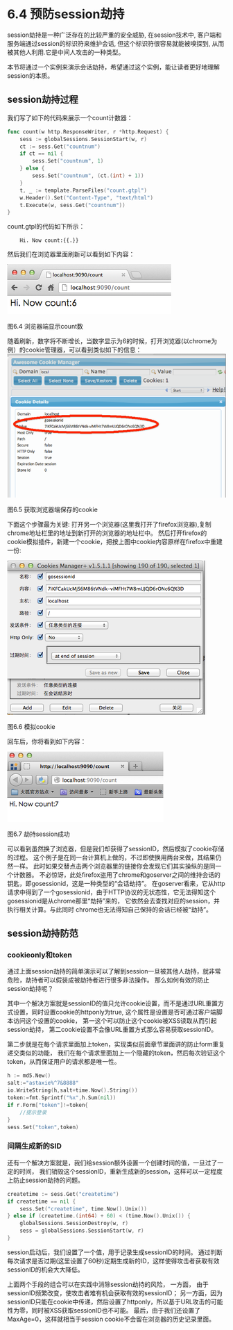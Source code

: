 # 6.4 预防session劫持
session劫持是一种广泛存在的比较严重的安全威胁, 在session技术中, 客户端和服务端通过session的标识符来维护会话, 
但这个标识符很容易就能被嗅探到, 从而被其他人利用.它是中间人攻击的一种类型。

本节将通过一个实例来演示会话劫持，希望通过这个实例，能让读者更好地理解session的本质。

## session劫持过程
我们写了如下的代码来展示一个count计数器：
```go
func count(w http.ResponseWriter, r *http.Request) {
	sess := globalSessions.SessionStart(w, r)
	ct := sess.Get("countnum")
	if ct == nil {
		sess.Set("countnum", 1)
	} else {
		sess.Set("countnum", (ct.(int) + 1))
	}
	t, _ := template.ParseFiles("count.gtpl")
	w.Header().Set("Content-Type", "text/html")
	t.Execute(w, sess.Get("countnum"))
}
```

count.gtpl的代码如下所示：
```
	Hi. Now count:{{.}}
```

然后我们在浏览器里面刷新可以看到如下内容：

![](images/6.4.hijack.png?raw=true)

图6.4 浏览器端显示count数

随着刷新，数字将不断增长，当数字显示为6的时候，打开浏览器(以chrome为例）的cookie管理器，可以看到类似如下的信息：   
![](images/6.4.cookie.png?raw=true)

图6.5 获取浏览器端保存的cookie

下面这个步骤最为关键: 打开另一个浏览器(这里我打开了firefox浏览器),复制chrome地址栏里的地址到新打开的浏览器的地址栏中。
然后打开firefox的cookie模拟插件，新建一个cookie，把按上图中cookie内容原样在firefox中重建一份:

![](images/6.4.setcookie.png?raw=true)

图6.6 模拟cookie

回车后，你将看到如下内容：

![](images/6.4.hijacksuccess.png?raw=true)

图6.7 劫持session成功

可以看到虽然换了浏览器，但是我们却获得了sessionID，然后模拟了cookie存储的过程。
这个例子是在同一台计算机上做的，不过即使换用两台来做，其结果仍然一样。
此时如果交替点击两个浏览器里的链接你会发现它们其实操纵的是同一个计数器。
不必惊讶，此处firefox盗用了chrome和goserver之间的维持会话的钥匙，即gosessionid，这是一种类型的“会话劫持”。
在goserver看来，它从http请求中得到了一个gosessionid，由于HTTP协议的无状态性，它无法得知这个gosessionid是从chrome那里“劫持”来的，
它依然会去查找对应的session，并执行相关计算。与此同时 chrome也无法得知自己保持的会话已经被“劫持”。


## session劫持防范
### cookieonly和token
通过上面session劫持的简单演示可以了解到session一旦被其他人劫持，就非常危险，劫持者可以假装成被劫持者进行很多非法操作。
那么如何有效的防止session劫持呢？

其中一个解决方案就是sessionID的值只允许cookie设置，而不是通过URL重置方式设置，同时设置cookie的httponly为true,
这个属性是设置是否可通过客户端脚本访问这个设置的cookie，
第一这个可以防止这个cookie被XSS读取从而引起session劫持，
第二cookie设置不会像URL重置方式那么容易获取sessionID。

第二步就是在每个请求里面加上token，实现类似前面章节里面讲的防止form重复递交类似的功能，
我们在每个请求里面加上一个隐藏的token，然后每次验证这个token，从而保证用户的请求都是唯一性。
```go
h := md5.New()
salt:="astaxie%^7&8888"
io.WriteString(h,salt+time.Now().String())
token:=fmt.Sprintf("%x",h.Sum(nil))
if r.Form["token"]!=token{
	//提示登录
}
sess.Set("token",token)
```

### 间隔生成新的SID
还有一个解决方案就是，我们给session额外设置一个创建时间的值，一旦过了一定的时间，
我们销毁这个sessionID，重新生成新的session，这样可以一定程度上防止session劫持的问题。
```go
createtime := sess.Get("createtime")
if createtime == nil {
	sess.Set("createtime", time.Now().Unix())
} else if (createtime.(int64) + 60) < (time.Now().Unix()) {
	globalSessions.SessionDestroy(w, r)
	sess = globalSessions.SessionStart(w, r)
}
```

session启动后，我们设置了一个值，用于记录生成sessionID的时间。
通过判断每次请求是否过期(这里设置了60秒)定期生成新的ID，这样使得攻击者获取有效sessionID的机会大大降低。

上面两个手段的组合可以在实践中消除session劫持的风险，
一方面，	由于sessionID频繁改变，使攻击者难有机会获取有效的sessionID；
另一方面，因为sessionID只能在cookie中传递，然后设置了httponly，所以基于URL攻击的可能性为零，同时被XSS获取sessionID也不可能。
最后，由于我们还设置了MaxAge=0，这样就相当于session cookie不会留在浏览器的历史记录里面。


